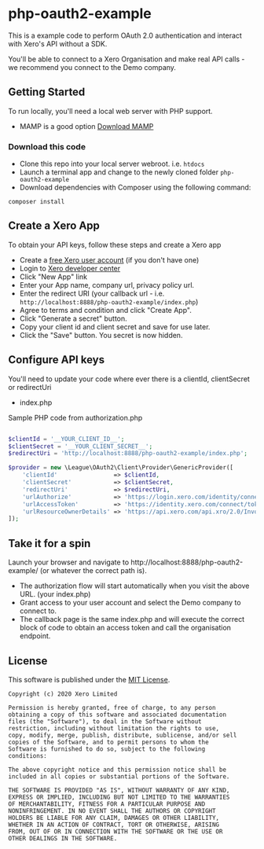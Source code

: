 # php-oauth2-example

This is a example code to perform OAuth 2.0 authentication and interact with Xero's API without a SDK.

You'll be able to connect to a Xero Organisation and make real API calls - we recommend you connect to the Demo company.

## Getting Started
To run locally, you'll need a local web server with PHP support.  
* MAMP is a good option [Download MAMP](https://www.mamp.info/en/downloads/) 

### Download this code
* Clone this repo into your local server webroot. i.e. `htdocs`
* Launch a terminal app and change to the newly cloned folder `php-oauth2-example`
* Download dependencies with Composer using the following command:

```
composer install
```

## Create a Xero App
To obtain your API keys, follow these steps and create a Xero app

* Create a [free Xero user account](https://www.xero.com/us/signup/api/) (if you don't have one)
* Login to [Xero developer center](https://developer.xero.com/myapps)
* Click "New App" link
* Enter your App name, company url, privacy policy url.
* Enter the redirect URI (your callback url - i.e. `http://localhost:8888/php-oauth2-example/index.php`)
* Agree to terms and condition and click "Create App".
* Click "Generate a secret" button.
* Copy your client id and client secret and save for use later.
* Click the "Save" button. You secret is now hidden.

## Configure API keys
You'll need to update your code where ever there is a clientId, clientSecret or redirectUri

- index.php

Sample PHP code from authorization.php
```php

$clientId = '__YOUR_CLIENT_ID__';
$clientSecret = '__YOUR_CLIENT_SECRET__';
$redirectUri = 'http://localhost:8888/php-oauth2-example/index.php';

$provider = new \League\OAuth2\Client\Provider\GenericProvider([
    'clientId'                => $clientId,   
    'clientSecret'            => $clientSecret,
    'redirectUri'             => $redirectUri,
    'urlAuthorize'            => 'https://login.xero.com/identity/connect/authorize',
    'urlAccessToken'          => 'https://identity.xero.com/connect/token',
    'urlResourceOwnerDetails' => 'https://api.xero.com/api.xro/2.0/Invoices'
]);


```
## Take it for a spin
Launch your browser and navigate to http://localhost:8888/php-oauth2-example/ (or whatever the correct path is). 

- The authorization flow will start automatically when you visit the above URL. (your index.php)
- Grant access to your user account and select the Demo company to connect to.
- The callback page is the same index.php and will execute the correct block of code to obtain an access token and call the organisation endpoint.

## License

This software is published under the [MIT License](http://en.wikipedia.org/wiki/MIT_License).

	Copyright (c) 2020 Xero Limited

	Permission is hereby granted, free of charge, to any person
	obtaining a copy of this software and associated documentation
	files (the "Software"), to deal in the Software without
	restriction, including without limitation the rights to use,
	copy, modify, merge, publish, distribute, sublicense, and/or sell
	copies of the Software, and to permit persons to whom the
	Software is furnished to do so, subject to the following
	conditions:

	The above copyright notice and this permission notice shall be
	included in all copies or substantial portions of the Software.

	THE SOFTWARE IS PROVIDED "AS IS", WITHOUT WARRANTY OF ANY KIND,
	EXPRESS OR IMPLIED, INCLUDING BUT NOT LIMITED TO THE WARRANTIES
	OF MERCHANTABILITY, FITNESS FOR A PARTICULAR PURPOSE AND
	NONINFRINGEMENT. IN NO EVENT SHALL THE AUTHORS OR COPYRIGHT
	HOLDERS BE LIABLE FOR ANY CLAIM, DAMAGES OR OTHER LIABILITY,
	WHETHER IN AN ACTION OF CONTRACT, TORT OR OTHERWISE, ARISING
	FROM, OUT OF OR IN CONNECTION WITH THE SOFTWARE OR THE USE OR
	OTHER DEALINGS IN THE SOFTWARE.
